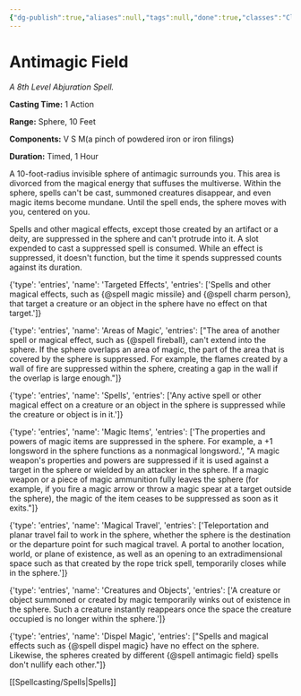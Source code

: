 ```yaml
---
{"dg-publish":true,"aliases":null,"tags":null,"done":true,"classes":"Cleric, Wizard,","spellLevel":8,"school":"Abjuration","source":"PHB","permalink":"/spells/antimagic-field/","dgHomeLink":false,"dgPassFrontmatter":true}
---
```


# Antimagic Field
*A 8th Level Abjuration Spell.*

**Casting Time:** 1 Action

**Range:** Sphere, 10 Feet

**Components:** V S M(a pinch of powdered iron or iron filings)

**Duration:** Timed, 1 Hour

A 10-foot-radius invisible sphere of antimagic surrounds you. This area is divorced from the magical energy that suffuses the multiverse. Within the sphere, spells can't be cast, summoned creatures disappear, and even magic items become mundane. Until the spell ends, the sphere moves with you, centered on you.



Spells and other magical effects, except those created by an artifact or a deity, are suppressed in the sphere and can't protrude into it. A slot expended to cast a suppressed spell is consumed. While an effect is suppressed, it doesn't function, but the time it spends suppressed counts against its duration.



{'type': 'entries', 'name': 'Targeted Effects', 'entries': ['Spells and other magical effects, such as {@spell magic missile} and {@spell charm person}, that target a creature or an object in the sphere have no effect on that target.']}



{'type': 'entries', 'name': 'Areas of Magic', 'entries': ["The area of another spell or magical effect, such as {@spell fireball}, can't extend into the sphere. If the sphere overlaps an area of magic, the part of the area that is covered by the sphere is suppressed. For example, the flames created by a wall of fire are suppressed within the sphere, creating a gap in the wall if the overlap is large enough."]}



{'type': 'entries', 'name': 'Spells', 'entries': ['Any active spell or other magical effect on a creature or an object in the sphere is suppressed while the creature or object is in it.']}



{'type': 'entries', 'name': 'Magic Items', 'entries': ['The properties and powers of magic items are suppressed in the sphere. For example, a +1 longsword in the sphere functions as a nonmagical longsword.', "A magic weapon's properties and powers are suppressed if it is used against a target in the sphere or wielded by an attacker in the sphere. If a magic weapon or a piece of magic ammunition fully leaves the sphere (for example, if you fire a magic arrow or throw a magic spear at a target outside the sphere), the magic of the item ceases to be suppressed as soon as it exits."]}



{'type': 'entries', 'name': 'Magical Travel', 'entries': ['Teleportation and planar travel fail to work in the sphere, whether the sphere is the destination or the departure point for such magical travel. A portal to another location, world, or plane of existence, as well as an opening to an extradimensional space such as that created by the rope trick spell, temporarily closes while in the sphere.']}



{'type': 'entries', 'name': 'Creatures and Objects', 'entries': ['A creature or object summoned or created by magic temporarily winks out of existence in the sphere. Such a creature instantly reappears once the space the creature occupied is no longer within the sphere.']}



{'type': 'entries', 'name': 'Dispel Magic', 'entries': ["Spells and magical effects such as {@spell dispel magic} have no effect on the sphere. Likewise, the spheres created by different {@spell antimagic field} spells don't nullify each other."]}

[[Spellcasting/Spells|Spells]]
